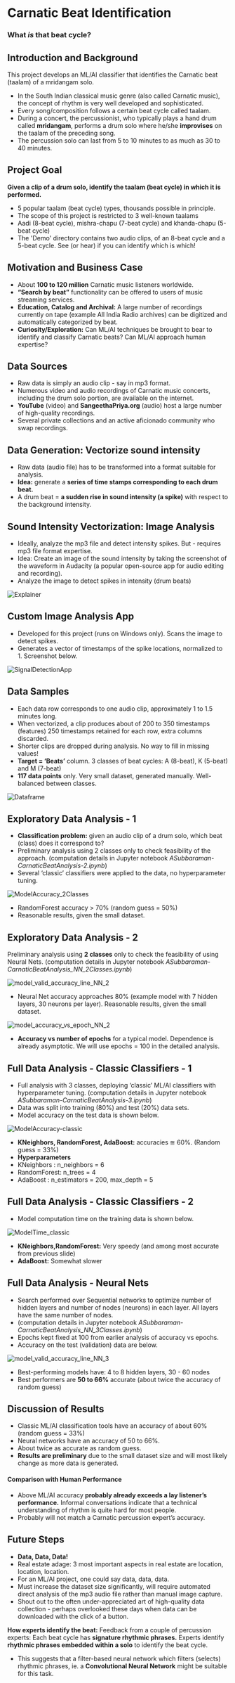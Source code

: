 # Carnatic Beat Identification
### What _is_ that beat cycle?
 
## Introduction and Background
This project develops an ML/AI classifier that identifies the Carnatic beat (taalam) of a mridangam solo. <br/>
 - In the South Indian classical music genre (also called Carnatic music), the concept of rhythm is very well developed and sophisticated.
 - Every song/composition follows a certain beat cycle called taalam.
 - During a concert, the percussionist, who typically plays a hand drum called <b>mridangam</b>, performs a drum solo where he/she <b>improvises</b> on the taalam of the preceding song.
 - The percussion solo can last from 5 to 10 minutes to as much as 30 to 40 minutes.

## Project Goal
<b>Given a clip of a drum solo, identify the taalam (beat cycle) in which it is performed.</b> <br/>
- 5 popular taalam (beat cycle) types, thousands possible in principle.
- The scope of this project is restricted to 3 well-known taalams
- Aadi (8-beat cycle), mishra-chapu (7-beat cycle) and khanda-chapu (5-beat cycle)
- The 'Demo' directory contains two audio clips, of an 8-beat cycle and a 5-beat cycle. See (or hear) if you can identify which is which!

## Motivation and Business Case
- About <b>100 to 120 million</b> Carnatic music listeners worldwide.
- <b>“Search by beat”</b> functionality can be offered to users of music streaming services.
- <b>Education, Catalog and Archival:</b> A large number of recordings currently on tape (example All India Radio archives) can be digitized and automatically categorized by beat.
- <b>Curiosity/Exploration:</b> Can ML/AI techniques be brought to bear to identify and classify Carnatic beats? Can ML/AI approach human expertise?

## Data Sources
- Raw data is simply an audio clip - say in mp3 format.
- Numerous video and audio recordings of Carnatic music concerts, including the drum solo portion, are available on the internet. 
- <b>YouTube</b> (video) and <b>SangeethaPriya.org</b> (audio) host a large number of high-quality recordings. 
- Several private collections and an active aficionado community who swap recordings.

## Data Generation: Vectorize sound intensity
- Raw data (audio file) has to be transformed into a format suitable for analysis.
- <b>Idea:</b> generate a <b>series of time stamps corresponding to each drum beat.</b>
- A drum beat = <b>a sudden rise in sound intensity (a spike)</b> with respect to the background intensity.

## Sound Intensity Vectorization: Image Analysis
- Ideally, analyze the mp3 file and detect intensity spikes. But - requires mp3 file format expertise.
- Idea: Create an image of the sound intensity by taking the screenshot of the waveform in Audacity  (a popular open-source app for audio editing and recording). 
- Analyze the image to detect spikes in intensity (drum beats)

![Explainer](https://github.com/user-attachments/assets/78d0799c-c099-4918-9200-20f16d9d4f1a)

## Custom Image Analysis App
- Developed for this project (runs on Windows only). Scans the image to detect spikes.
- Generates a vector of timestamps of the spike locations, normalized to 1. Screenshot below.

![SignalDetectionApp](https://github.com/user-attachments/assets/c04272ee-47e9-4e4b-9aaf-54a245c0f365)

## Data Samples
- Each data row corresponds to one audio clip, approximately 1 to 1.5 minutes long.
- When vectorized, a clip produces about of 200 to 350 timestamps (features) 250 timestamps retained for each row, extra columns discarded. 
- Shorter clips are dropped during analysis. No way to fill in missing values!
- <b>Target = ‘Beats’</b> column. 3 classes of beat cycles: A (8-beat), K (5-beat) and M (7-beat)
- <b>117 data points</b> only. Very small dataset, generated manually. Well-balanced between classes.

![Dataframe](https://github.com/user-attachments/assets/71c22f70-abfd-4b05-b28a-c0b5e581dcdd)

## Exploratory Data Analysis - 1
- <b>Classification problem:</b> given an audio clip of a drum solo, which beat (class) does it correspond to?
- Preliminary analysis using 2 classes only to check feasibility of the approach. (computation details in Jupyter notebook _ASubbaraman-CarnaticBeatAnalysis-2.ipynb_)
- Several ‘classic’ classifiers were applied to the data, no hyperparameter tuning.

![ModelAccuracy_2Classes](https://github.com/user-attachments/assets/d02b3ec4-346b-4146-82a4-505c6b582e1d)

- RandomForest accuracy > 70%  (random guess = 50%)
- Reasonable results, given the small dataset.

## Exploratory Data Analysis - 2
Preliminary analysis using <b>2 classes</b> only to check the feasibility of using Neural Nets.
(computation details in Jupyter notebook _ASubbaraman-CarnaticBeatAnalysis_NN_2Classes.ipynb_)

![model_valid_accuracy_line_NN_2](https://github.com/user-attachments/assets/f573ec0f-8d8b-4f79-ab9e-8ea9531cb2ef)

- Neural Net accuracy approaches 80% (example model with 7 hidden layers, 30 neurons per layer). Reasonable results, given the small dataset.

![model_accuracy_vs_epoch_NN_2](https://github.com/user-attachments/assets/205fdb39-73e0-4359-8fd4-8433d0a6bbec)
- <b>Accuracy vs number of epochs</b> for a typical model. Dependence is already asymptotic. We will use epochs = 100 in the detailed analysis.

## Full Data Analysis - Classic Classifiers - 1
- Full analysis with 3 classes, deploying ‘classic’ ML/AI classifiers with hyperparameter tuning. (computation details in Jupyter notebook _ASubbaraman-CarnaticBeatAnalysis-3.ipynb_)
- Data was split into training (80%) and test (20%) data sets. 
- Model accuracy on the test data is shown below.

![ModelAccuracy-classic](https://github.com/user-attachments/assets/05669f01-63af-43c5-a8d7-e5379e428c03)

- <b>KNeighbors, RandomForest, AdaBoost:</b> accuracies ≅ 60%. (Random guess = 33%)
- <b>Hyperparameters </b>
- KNeighbors  : n_neighbors = 6
- RandomForest: n_trees = 4
- AdaBoost    : n_estimators = 200,  max_depth = 5
        
## Full Data Analysis - Classic Classifiers - 2
- Model computation time on the training data is shown below.

![ModelTime_classic](https://github.com/user-attachments/assets/d632685b-2edf-48e3-b66a-3f6f39d75aee)

- <b>KNeighbors,RandomForest:</b> Very speedy (and among most accurate from previous slide)
- <b>AdaBoost:</b> Somewhat slower 

## Full Data Analysis - Neural Nets
- Search performed over Sequential networks to optimize number of hidden layers and number of nodes (neurons) in each layer. All layers have the same number of nodes.
- (computation details in Jupyter notebook _ASubbaraman-CarnaticBeatAnalysis_NN_3Classes.ipynb_)
- Epochs kept fixed at 100 from earlier analysis of accuracy vs epochs.
- Accuracy on the test (validation) data are below.

![model_valid_accuracy_line_NN_3](https://github.com/user-attachments/assets/26feb6da-d3a5-48d9-afcc-5131bf8934dc)

- Best-performing models have: 4 to 8 hidden layers, 30 - 60 nodes
- Best performers are <b>50 to 66%</b> accurate (about twice the accuracy of random guess)

## Discussion of Results
- Classic ML/AI classification tools have an accuracy of about 60% (random guess = 33%)
- Neural networks have an accuracy of 50 to 66%.
- About twice as accurate as random guess.
- <b>Results are preliminary</b> due to the small dataset size and will most likely change as more data is generated.

#### Comparison with Human Performance
- Above ML/AI accuracy <b>probably already exceeds a lay listener’s performance.</b> Informal conversations indicate that a technical understanding of rhythm is quite hard for most people.
- Probably will not match a Carnatic percussion expert’s accuracy.

## Future Steps
- <b>Data, Data, Data!</b>
- Real estate adage: 3 most important aspects in real estate are location, location, location.
- For  an ML/AI project, one could say data, data, data. 
- Must increase the dataset size significantly, will require automated direct analysis of the mp3 audio file rather than manual image capture.
- Shout out to the often under-appreciated art of high-quality data collection - perhaps overlooked these days when data can be downloaded with the click of a button.

<b>How experts identify the beat:</b> Feedback from a couple of percussion experts: Each beat cycle has <b>signature rhythmic phrases.</b> Experts identify <b>rhythmic phrases embedded within a solo</b> to identify the beat cycle. <br/>
- This suggests that a filter-based neural network which filters (selects) rhythmic phrases, ie. a <b>Convolutional Neural Network</b> might be suitable for this task.
